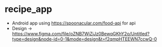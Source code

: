 # recipe_app
* Android app using  https://spoonacular.com/food-api for api
* Design -> https://www.figma.com/file/oZNB7WjZiJz0BewqGKhY2o/Untitled?type=design&node-id=0-1&mode=design&t=f2qmpHTEEWN7ccwQ-0
